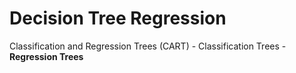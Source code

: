 # Decision Tree Regression

Classification and Regression Trees (CART)
    - Classification Trees
    - **Regression Trees**